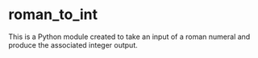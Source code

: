 # roman_to_int

This is a Python module created to take an input of a roman numeral and produce the associated integer output.